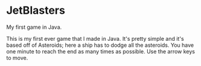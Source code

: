 # JetBlasters
My first game in Java.

This is my first ever game that I made in Java. It's pretty simple and it's based off of Asteroids; here a ship has to dodge all the asteroids. You have one minute to reach the end as many times as possible. Use the arrow keys to move.
